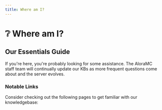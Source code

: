 ```yaml
---
title: Where am I?
---
```


# ❔ Where am I?
## Our Essentials Guide


If you're here, you're probably looking for some assistance. The AloraMC staff team will continually update our KBs as more frequent questions come about and the server evolves.

### Notable Links
Consider checking out the following pages to get familiar with our knowledgebase:
